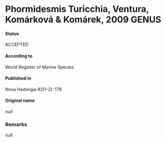 Phormidesmis Turicchia, Ventura, Komárková & Komárek, 2009 GENUS
=======

#### Status
ACCEPTED

#### According to
World Register of Marine Species

#### Published in
Nova Hedwigia 82(1-2): 179

#### Original name
null

### Remarks
null
